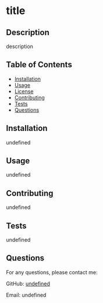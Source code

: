 
# title

## Description

description

## Table of Contents

- [Installation](#installation)
- [Usage](#usage)
- [License](#license)
- [Contributing](#contributing)
- [Tests](#tests)
- [Questions](#questions)

## Installation

undefined

## Usage

undefined



## Contributing

undefined

## Tests

undefined

## Questions

For any questions, please contact me:

GitHub: [undefined](https://github.com/undefined)

Email: undefined
